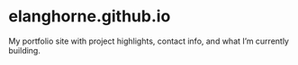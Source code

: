 # elanghorne.github.io
My portfolio site with project highlights, contact info, and what I’m currently building.
